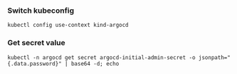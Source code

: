### Switch kubeconfig

`kubectl config use-context kind-argocd`

### Get secret value

`kubectl -n argocd get secret argocd-initial-admin-secret -o jsonpath="{.data.password}" | base64 -d; echo`


